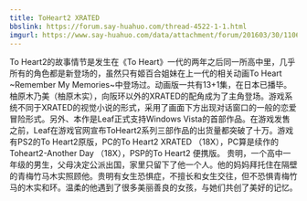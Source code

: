 ```yaml
---
title: ToHeart2 XRATED
bbslink: https://forum.say-huahuo.com/thread-4522-1-1.html
imgurl: https://www.say-huahuo.com/data/attachment/forum/201603/30/110626g5dtttl5hhqjj5tq.jpg
---
```


To Heart2的故事情节是发生在《To Heart》一代的两年之后同一所高中里，几乎所有的角色都是新登场的，虽然只有姬百合姐妹在上一代的相关动画To Heart ~Remember My Memories~中登场过。动画版一共有13+1集，在日本已播毕。柚原木乃美（柚原木实），向阪环以外的XRATED的配角成为了主角登场。游戏系统不同于XRATED的视觉小说的形式，采用了画面下方出现对话窗口的一般的恋爱冒险形式。另外、本作是Leaf正式支持Windows Vista的首部作品。在游戏发售之前，Leaf在游戏官网宣布ToHeart2系列三部作品的出货量都突破了十万。游戏有PS2的To Heart2原版，PC的To Heart2 XRATED （18X），PC算是续作的Toheart2-Another Day （18X），PSP的To Heart2 便携版。
贵明，一个高中一年级的男生，父母决定公派出国，家里只留下了他一个人。他的妈妈拜托住在隔壁的青梅竹马木实照顾他。贵明有女生恐惧症，不擅长和女生交往，但不恐惧青梅竹马的木实和环。温柔的他遇到了很多美丽善良的女孩，与她们共创了美好的记忆。<!--more-->
